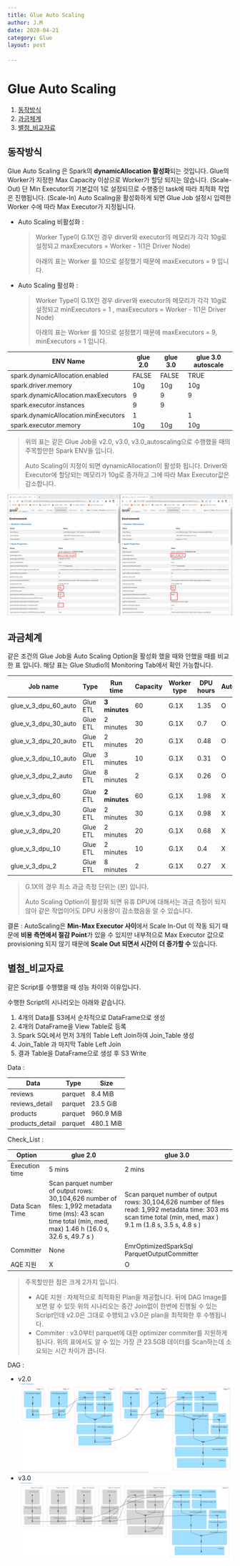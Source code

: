 ```yaml
---
title: Glue Auto Scaling
author: J.M
date: 2020-04-21
category: Glue
layout: post

---
```


# Glue Auto Scaling

1. [동작방식](#동작방식)
2. [과금체계](#과금체계)
3. [별첨_비교자료](#별첨_비교자료)

## 동작방식

Glue Auto Scaling 은 Spark의 **dynamicAllocation 활성화**되는 것입니다.
Glue의 Worker가 지정한 Max Capacity 이상으로 Worker가 할당 되지는 않습니다. (Scale-Out)
단 Min Executor의 기본값이 1로 설정되므로 수행중인 task에 따라 최적화 작업은 진행됩니다. (Scale-In)
Auto Scaling을 활성화하게 되면 Glue Job 설정시 입력한 Worker 수에 따라 Max Executor가 지정됩니다.

- Auto Scaling 비활성화 : 

  > Worker Type이 G.1X인 경우 dirver와 executor의 메모리가 각각 10g로 설정되고
  > maxExecutors = Worker - 1(1은 Driver Node)
  >
  > 아래의 표는 Worker 를 10으로 설정했기 때문에 maxExecutors = 9 입니다.

- Auto Scaling 활성화 : 

  > Worker Type이 G.1X인 경우 dirver와 executor의 메모리가 각각 10g로 설정되고
  > minExecutors = 1 , maxExecutors = Worker - 1(1은 Driver Node)
  >
  > 아래의 표는 Worker 를 10으로 설정했기 때문에 maxExecutors = 9, minExecutors = 1 입니다.

| ENV Name                             | glue 2.0 | glue 3.0 | glue 3.0  autoscale |
| ------------------------------------ | -------- | -------- | ------------------- |
| spark.dynamicAllocation.enabled      | FALSE    | FALSE    | TRUE                |
| spark.driver.memory                  | 10g      | 10g      | 10g                 |
| spark.dynamicAllocation.maxExecutors | 9        | 9        | 9                   |
| spark.executor.instances             | 9        | 9        |                     |
| spark.dynamicAllocation.minExecutors | 1        |          | 1                   |
| spark.executor.memory                | 10g      | 10g      | 10g                 |

> 위의 표는 같은 Glue Job을 v2.0, v3.0, v3.0_autoscaling으로 수행했을 때의 주목할만한 Spark ENV들 입니다.
>
> Auto Scaling이 지정이 되면 dynamicAllocation이 활성화 됩니다.
> Driver와 Executor에 할당되는 메모리가 10g로 증가하고 그에 따라 Max Executor값은 감소합니다.

<div style="page-break-after: always; break-after: page;"></div>

![spark_env](Glue/Images/spark_env.png)

<div style="page-break-after: always; break-after: page;"></div>

## 과금체계

같은 조건의 Glue Job을 Auto Scaling Option을 활성화 했을 때와 안했을 때를 비교한 표 입니다.
해당 표는 Glue Studio의 Monitoring Tab에서 확인 가능합니다.

| Job name             | Type      | Run time       | Capacity | Worker type | DPU hours | AutoScale | 감소량 |
| -------------------- | --------- | -------------- | -------- | ----------- | --------- | --------- | ------ |
| glue_v_3_dpu_60_auto | Glue ETL  | **3 minutes**  | 60       | G.1X        | 1.35      | O         | 0.63   |
| glue_v_3_dpu_30_auto | Glue  ETL | 2  minutes     | 30       | G.1X        | 0.7       | O         | 0.28   |
| glue_v_3_dpu_20_auto | Glue  ETL | 2  minutes     | 20       | G.1X        | 0.48      | O         | 0.2    |
| glue_v_3_dpu_10_auto | Glue  ETL | 3  minutes     | 10       | G.1X        | 0.31      | O         | 0.09   |
| glue_v_3_dpu_2_auto  | Glue  ETL | 8  minutes     | 2        | G.1X        | 0.26      | O         | 0.01   |
|                      |           |                |          |             |           |           |        |
| glue_v_3_dpu_60      | Glue  ETL | **2  minutes** | 60       | G.1X        | 1.98      | X         |        |
| glue_v_3_dpu_30      | Glue  ETL | 2  minutes     | 30       | G.1X        | 0.98      | X         |        |
| glue_v_3_dpu_20      | Glue  ETL | 2  minutes     | 20       | G.1X        | 0.68      | X         |        |
| glue_v_3_dpu_10      | Glue  ETL | 2  minutes     | 10       | G.1X        | 0.4       | X         |        |
| glue_v_3_dpu_2       | Glue  ETL | 8  minutes     | 2        | G.1X        | 0.27      | X         |        |

> G.1X의 경우 최소 과금 측정 단위는 (분) 입니다.
>
> Auto Scaling Option이 활성화 되면 유휴 DPU에 대해서는 과금 측정이 되지 않아 같은 작업이어도 DPU 사용량이 감소했음을 알 수 있습니다.

결론 : AutoScaling은 **Min-Max Executor 사이**에서 Scale In-Out 이 작동 되기 때문에 **비용 측면에서 절감 Point**가 있을 수 있지만 내부적으로 Max Executor 값으로 provisioning 되지 않기 때문에 **Scale Out 되면서 시간이 더 증가할 수** 있습니다.

<div style="page-break-after: always; break-after: page;"></div>

## 별첨_비교자료

같은 Script를 수행했을 때 성능 차이와 이유입니다.

수행한 Script의 시나리오는 아래와 같습니다.

1. 4개의 Data를 S3에서 순차적으로 DataFrame으로 생성
2. 4개의 DataFrame을 View Table로 등록
3. Spark SQL에서 먼저 3개의 Table Left Join하여 Join_Table 생성
4. Join_Table 과 마지막 Table Left Join
5. 결과 Table을 DataFrame으로 생성 후 S3 Write

Data :

| Data            | Type    | Size      |
| --------------- | ------- | --------- |
| reviews         | parquet | 8.4  MiB  |
| reviews_detail  | parquet | 23.5 GiB  |
| products        | parquet | 960.9 MiB |
| products_detail | parquet | 480.1 MiB |



Check_List :

| Option         | glue 2.0                                                     | glue 3.0                                                     |
| -------------- | ------------------------------------------------------------ | ------------------------------------------------------------ |
| Execution time | 5 mins                                                       | 2 mins                                                       |
| Data Scan Time | Scan  parquet           number of output rows: 30,104,626 number of files: 1,992 metadata time (ms): 43 scan time total (min, med, max) 1.46 h (16.0 s, 32.6 s, 49.7 s ) | Scan  parquet number of output rows: 30,104,626 number of files read: 1,992 metadata time: 303 ms scan time total (min, med, max ) 9.1 m (1.8 s, 3.5 s, 4.8 s ) |
| Committer      | None                                                         | EmrOptimizedSparkSql ParquetOutputCommitter                  |
| AQE 지원       | X                                                            | O                                                            |

> 주목할만한 점은 크게 2가지 입니다. 
>
> - AQE 지원 : 자체적으로 최적화된 Plan을 제공합니다. 뒤에 DAG Image를 보면 알 수 있듯 위의 시나리오는 중간 Join없이 한번에 진행될 수 있는 Script인데 v2.0은 그대로 수행되고 v3.0은 plan을 최적화한 후 수행됩니다.
> - Commiter : v3.0부터 parquet에 대한 optimizer commiter를 지원하게 됩니다.
>   위의 표에서도 알 수 있는 가장 큰 23.5GB 데이터를 Scan하는데 소요되는 시간 차이가 큽니다.

<div style="page-break-after: always; break-after: page;"></div>

DAG :

- v2.0
  ![v_2.0_dag](Glue/Images/v_2.0_dag.png)
- v3.0
  ![v_3.0_dag](Glue/Images/v_3.0_dag.png)